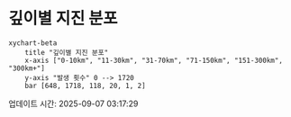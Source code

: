# 깊이별 지진 분포

```mermaid
xychart-beta
    title "깊이별 지진 분포"
    x-axis ["0-10km", "11-30km", "31-70km", "71-150km", "151-300km", "300km+"]
    y-axis "발생 횟수" 0 --> 1720
    bar [648, 1718, 118, 20, 1, 2]
```

업데이트 시간: 2025-09-07 03:17:29
